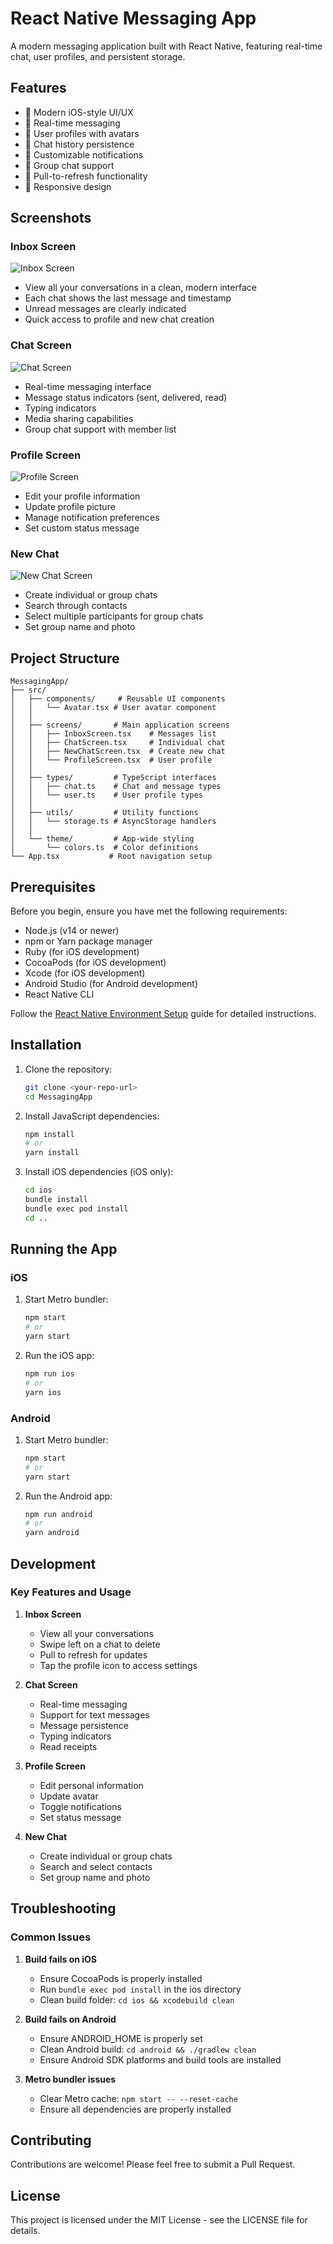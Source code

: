 # React Native Messaging App

A modern messaging application built with React Native, featuring real-time chat, user profiles, and persistent storage.

## Features

- 📱 Modern iOS-style UI/UX
- 💬 Real-time messaging
- 👤 User profiles with avatars
- 📝 Chat history persistence
- 🔔 Customizable notifications
- 👥 Group chat support
- 🔄 Pull-to-refresh functionality
- 📱 Responsive design

## Screenshots

### Inbox Screen
![Inbox Screen](docs/screenshots/inbox.png)
- View all your conversations in a clean, modern interface
- Each chat shows the last message and timestamp
- Unread messages are clearly indicated
- Quick access to profile and new chat creation

### Chat Screen
![Chat Screen](docs/screenshots/chat.png)
- Real-time messaging interface
- Message status indicators (sent, delivered, read)
- Typing indicators
- Media sharing capabilities
- Group chat support with member list

### Profile Screen
![Profile Screen](docs/screenshots/profile.png)
- Edit your profile information
- Update profile picture
- Manage notification preferences
- Set custom status message

### New Chat
![New Chat Screen](docs/screenshots/new-chat.png)
- Create individual or group chats
- Search through contacts
- Select multiple participants for group chats
- Set group name and photo

## Project Structure

```
MessagingApp/
├── src/
│   ├── components/     # Reusable UI components
│   │   └── Avatar.tsx # User avatar component
│   │   
│   ├── screens/       # Main application screens
│   │   ├── InboxScreen.tsx    # Messages list
│   │   ├── ChatScreen.tsx     # Individual chat
│   │   ├── NewChatScreen.tsx  # Create new chat
│   │   └── ProfileScreen.tsx  # User profile
│   │   
│   ├── types/         # TypeScript interfaces
│   │   ├── chat.ts    # Chat and message types
│   │   └── user.ts    # User profile types
│   │   
│   ├── utils/         # Utility functions
│   │   └── storage.ts # AsyncStorage handlers
│   │   
│   └── theme/         # App-wide styling
│       └── colors.ts  # Color definitions
└── App.tsx           # Root navigation setup
```

## Prerequisites

Before you begin, ensure you have met the following requirements:

- Node.js (v14 or newer)
- npm or Yarn package manager
- Ruby (for iOS development)
- CocoaPods (for iOS development)
- Xcode (for iOS development)
- Android Studio (for Android development)
- React Native CLI

Follow the [React Native Environment Setup](https://reactnative.dev/docs/environment-setup) guide for detailed instructions.

## Installation

1. Clone the repository:
   ```sh
   git clone <your-repo-url>
   cd MessagingApp
   ```

2. Install JavaScript dependencies:
   ```sh
   npm install
   # or
   yarn install
   ```

3. Install iOS dependencies (iOS only):
   ```sh
   cd ios
   bundle install
   bundle exec pod install
   cd ..
   ```

## Running the App

### iOS

1. Start Metro bundler:
   ```sh
   npm start
   # or
   yarn start
   ```

2. Run the iOS app:
   ```sh
   npm run ios
   # or
   yarn ios
   ```

### Android

1. Start Metro bundler:
   ```sh
   npm start
   # or
   yarn start
   ```

2. Run the Android app:
   ```sh
   npm run android
   # or
   yarn android
   ```

## Development

### Key Features and Usage

1. **Inbox Screen**
   - View all your conversations
   - Swipe left on a chat to delete
   - Pull to refresh for updates
   - Tap the profile icon to access settings

2. **Chat Screen**
   - Real-time messaging
   - Support for text messages
   - Message persistence
   - Typing indicators
   - Read receipts

3. **Profile Screen**
   - Edit personal information
   - Update avatar
   - Toggle notifications
   - Set status message

4. **New Chat**
   - Create individual or group chats
   - Search and select contacts
   - Set group name and photo

## Troubleshooting

### Common Issues

1. **Build fails on iOS**
   - Ensure CocoaPods is properly installed
   - Run `bundle exec pod install` in the ios directory
   - Clean build folder: `cd ios && xcodebuild clean`

2. **Build fails on Android**
   - Ensure ANDROID_HOME is properly set
   - Clean Android build: `cd android && ./gradlew clean`
   - Ensure Android SDK platforms and build tools are installed

3. **Metro bundler issues**
   - Clear Metro cache: `npm start -- --reset-cache`
   - Ensure all dependencies are properly installed

## Contributing

Contributions are welcome! Please feel free to submit a Pull Request.

## License

This project is licensed under the MIT License - see the LICENSE file for details.
